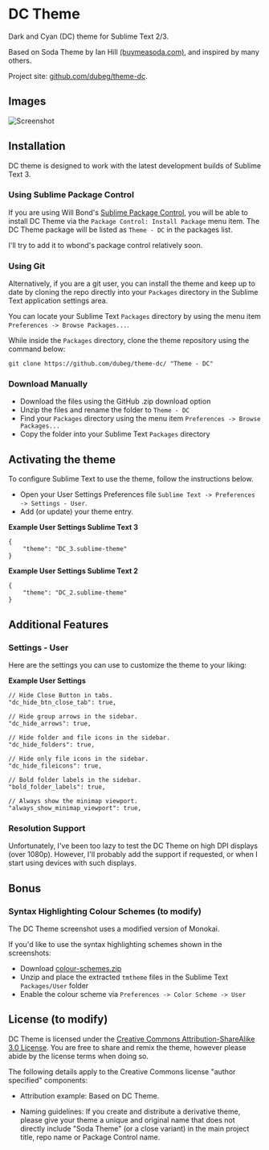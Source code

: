 # DC Theme

Dark and Cyan (DC) theme for Sublime Text 2/3.

Based on Soda Theme by Ian Hill [(buymeasoda.com)](http://buymeasoda.com/), and inspired by many others.

Project site: [github.com/dubeg/theme-dc](https://github.com/dubeg/theme-dc).

## Images

![Screenshot](http://i.imgur.com/VWfm2Xv.png)

## Installation

DC theme is designed to work with the latest development builds of Sublime Text 3.

### Using Sublime Package Control

If you are using Will Bond's [Sublime Package Control](http://wbond.net/sublime_packages/package_control), 
you will be able to install DC Theme via the `Package Control: Install Package` menu item. 
The DC Theme package will be listed as `Theme - DC` in the packages list.

I'll try to add it to wbond's package control relatively soon.

### Using Git

Alternatively, if you are a git user, you can install the theme and 
keep up to date by cloning the repo directly into your `Packages` directory 
in the Sublime Text application settings area.

You can locate your Sublime Text `Packages` directory by using the menu item `Preferences -> Browse Packages...`.

While inside the `Packages` directory, clone the theme repository using the command below:

    git clone https://github.com/dubeg/theme-dc/ "Theme - DC"

### Download Manually

* Download the files using the GitHub .zip download option
* Unzip the files and rename the folder to `Theme - DC`
* Find your `Packages` directory using the menu item  `Preferences -> Browse Packages...`
* Copy the folder into your Sublime Text `Packages` directory

## Activating the theme

To configure Sublime Text to use the theme, follow the instructions below.


* Open your User Settings Preferences file `Sublime Text -> Preferences -> Settings - User`.
* Add (or update) your theme entry.

**Example User Settings Sublime Text 3**

    {
        "theme": "DC_3.sublime-theme"
    }

**Example User Settings Sublime Text 2**

    {
        "theme": "DC_2.sublime-theme"
    }

## Additional Features


### Settings - User


Here are the settings you can use to customize the theme to your liking:

**Example User Settings**

    // Hide Close Button in tabs.
    "dc_hide_btn_close_tab": true,

    // Hide group arrows in the sidebar.
    "dc_hide_arrows": true,

    // Hide folder and file icons in the sidebar.
    "dc_hide_folders": true,

    // Hide only file icons in the sidebar.
    "dc_hide_fileicons": true,

    // Bold folder labels in the sidebar.
    "bold_folder_labels": true,

    // Always show the minimap viewport.
    "always_show_minimap_viewport": true,


### Resolution Support

Unfortunately, I've been too lazy to test the DC Theme on high DPI displays (over 1080p).
However, I'll probably add the support if requested, or when I start using devices with such displays.

## Bonus

### Syntax Highlighting Colour Schemes (to modify)

The DC Theme screenshot uses a modified version of Monokai.

If you'd like to use the syntax highlighting schemes shown in the screenshots:

* Download [colour-schemes.zip](http://buymeasoda.github.com/soda-theme/extras/colour-schemes.zip)
* Unzip and place the extracted `tmtheme` files in the Sublime Text `Packages/User` folder
* Enable the colour scheme via `Preferences -> Color Scheme -> User`


## License (to modify)

DC Theme is licensed under the [Creative Commons Attribution-ShareAlike 3.0 License](http://creativecommons.org/licenses/by-sa/3.0/). You are free to share and remix the theme, however please abide by the license terms when doing so.

The following details apply to the Creative Commons license "author specified" components:

* Attribution example: Based on DC Theme.

* Naming guidelines: If you create and distribute a derivative theme, please give your theme a unique and original name that does not directly include "Soda Theme" (or a close variant) in the main project title, repo name or Package Control name.

